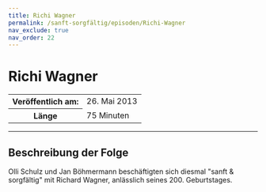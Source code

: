 ```yaml
---
title: Richi Wagner
permalink: /sanft-sorgfältig/episoden/Richi-Wagner
nav_exclude: true
nav_order: 22
---
```


# Richi Wagner
<table class="resp-table dcf-table dcf-table-responsive dcf-table-bordered dcf-table-striped dcf-w-100%">
                    <tbody>
                        <tr>
                            <th scope="row">Veröffentlich am:</th>
                            <td data-label="Veröffentlich am:">26. Mai 2013</td>
                        </tr>
                        <tr>
                            <th scope="row">Länge </th>
                            <td data-label="Länge ">75 Minuten</td>
                        </tr></tbody>
                </table>

***

## Beschreibung der Folge

<div>
Olli Schulz und Jan Böhmermann beschäftigten sich diesmal "sanft & sorgfältig" mit Richard Wagner, anlässlich seines 200. Geburtstages.  
</div>


